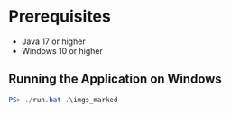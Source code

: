 # Prerequisites

- Java 17 or higher
- Windows 10 or higher

## Running the Application on Windows

```powershell
PS> ./run.bat .\imgs_marked
```
